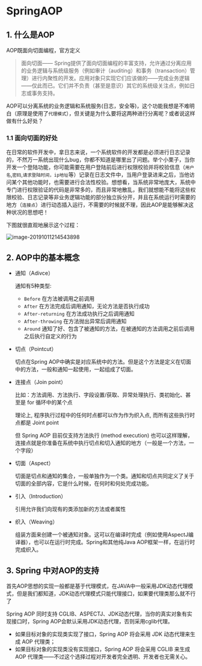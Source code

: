 # SpringAOP

## 1. 什么是AOP

AOP既面向切面编程，官方定义

>面向切面—— Spring提供了面向切面编程的丰富支持，允许通过分离应用的业务逻辑与系统级服务（例如审计（auditing）和事务（transaction）管理）进行内聚性的开发。应用对象只实现它们应该做的——完成业务逻辑——仅此而已。它们并不负责（甚至是意识）其它的系统级关注点，例如日志或事务支持。

AOP可以分离系统的业务逻辑和系统服务(日志，安全等)，这个功能我想是不难明白（原理是使用了`代理模式`），但关键是为什么要将这两种进行分离呢？或者说这样做有什么好处？

### 1.1 面向切面的好处

在日常的软件开发中，拿日志来说，一个系统软件的开发都是必须进行日志记录的，不然万一系统出现什么bug，你都不知道是哪里出了问题。举个小栗子，当你开发一个登陆功能，你可能需要在用户登陆前后进行权限校验并将校验信息（`用户名`,`密码`,`请求登陆时间，ip地址`等）记录在日志文件中，当用户登录进来之后，当他访问某个其他功能时，也需要进行合法性校验。想想看，当系统非常地庞大，系统中专门进行权限验证的代码是非常多的，而且非常地散乱，我们就想能不能将这些权限校验、日志记录等非业务逻辑功能的部分独立拆分开，并且在系统运行时需要的地方（`连接点`）进行动态插入运行，不需要的时候就不理，因此AOP是能够解决这种状况的思想吧！

下图就很直观地展示这个过程：

![image-20191011214543898](https://gitee.com/zszdevelop/blogimage/raw/master/img/image-20191011214543898.png)

## 2. AOP中的基本概念

- 通知（Adivce）

  通知有5种类型:

     - `Before` 在方法被调用之前调用
     - `After` 在方法完成后调用通知，无论方法是否执行成功
     - `After-returning` 在方法成功执行之后调用通知
     - `After-throwing` 在方法抛出异常后调用通知
     - `Around` 通知了好、包含了被通知的方法，在被通知的方法调用之前后调用之后执行自定义的行为

- 切点（Pointcut）

  切点在Spring AOP中确实是对应系统中的方法。但是这个方法是定义在切面中的方法，一般和通知一起使用，一起组成了切面。

- 连接点（Join point）

  比如：方法调用、方法执行、字段设置/获取、异常处理执行、类初始化、甚至是 for 循环中的某个点

  理论上, 程序执行过程中的任何时点都可以作为作为织入点, 而所有这些执行时点都是 Joint point

  但 Spring AOP 目前仅支持方法执行 (method execution) 也可以这样理解，连接点就是你准备在系统中执行切点和切入通知的地方（一般是一个方法，一个字段）

- 切面（Aspect）

  切面是切点和通知的集合，一般单独作为一个类。通知和切点共同定义了关于切面的全部内容，它是什么时候，在何时和何处完成功能。

- 引入（Introduction）

  引用允许我们向现有的类添加新的方法或者属性

- 织入（Weaving）

  组装方面来创建一个被通知对象。这可以在编译时完成（例如使用AspectJ编译器），也可以在运行时完成。Spring和其他纯Java AOP框架一样，在运行时完成织入。

## 3. Spring 中对AOP的支持

首先AOP思想的实现一般都是基于代理模式，在JAVA中一般采用JDK动态代理模式，但是我们都知道，JDK动态代理模式只能代理接口，如果要代理类那么就不行了

Spring AOP 同时支持 CGLIB、ASPECTJ、JDK动态代理，当你的真实对象有实现接口时，Spring AOP会默认采用JDK动态代理，否则采用cglib代理。

- 如果目标对象的实现类实现了接口，Spring AOP 将会采用 JDK 动态代理来生成 AOP 代理类；
- 如果目标对象的实现类没有实现接口，Spring AOP 将会采用 CGLIB 来生成 AOP 代理类——不过这个选择过程对开发者完全透明、开发者也无需关心。

